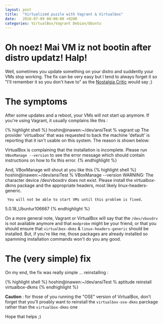 ```yaml
---
layout: post
title:  "Virtualized puzzle with Vagrant & Virtualbox"
date:   2016-07-09 00:00:00 +0200
categories: VirtualBox/Vagrant Debian/Ubuntu
---
```


# Oh noez! Mai VM iz not bootin after distro updatz! Halp!
Well, sometimes you update something on your distro and suddently your VMs stop working. 
The fix can be very easy but I tend to always forget it so "I'll remember it so you don't have to" as the <a href="https://www.youtube.com/user/achannelthatsawesome">Nostalgia Critic</a> would say ;) 

<!-- more -->

# The symptoms
After some updates and a reboot, your VMs will not start up anymore. If you're using Vagrant, it usually complains like this :

{% highlight shell %}
hoshin@inawen:~/dev/ansiTest % vagrant up
The provider 'virtualbox' that was requested to back the machine
'default' is reporting that it isn't usable on this system. The
reason is shown below:

VirtualBox is complaining that the installation is incomplete. Please
run `VBoxManage --version` to see the error message which should contain
instructions on how to fix this error.
{% endhighlight %}

And, VBoxManage will shout at you like this
{% highlight shell %}
hoshin@inawen:~/dev/ansiTest % VBoxManage --version 
WARNING: The character device /dev/vboxdrv does not exist.
	 Please install the virtualbox-dkms package and the appropriate
	 headers, most likely linux-headers-generic.

	 You will not be able to start VMs until this problem is fixed.
5.0.18_Ubuntur106667
{% endhighlight %}

On a more general note, Vagrant or VirtualBox will say that the `/dev/vboxdrv` is not available anymore and that `modprobe` might be your friend, 
or that you should ensure that `virtualbox-dkms` & `linux-headers-generic` should be installed. But, if you're like me, 
those packages are already installed so spamming installation commands won't do you any good.

# The (very simple) fix

On my end, the fix was really simple ... reinstalling : 

{% highlight shell %}
hoshin@inawen:~/dev/ansiTest % aptitude reinstall virtualbox-dkms
{% endhighlight %}

**Caution** : for those of you running the "OSE" version of VirtualBox, don't forget that you'll proably want to reinstall the `virtualbox-ose-dkms` parckage rather than the `virtualbox-dkms` one

Hope that helps ;)